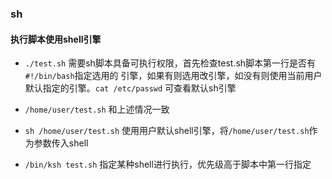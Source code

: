 ### sh

#### 执行脚本使用shell引擎
- `./test.sh` 需要sh脚本具备可执行权限，首先检查test.sh脚本第一行是否有`#!/bin/bash`指定选用的
引擎，如果有则选用改引擎，如没有则使用当前用户默认指定的引擎。`cat /etc/passwd` 可查看默认sh引擎

- `/home/user/test.sh` 和上述情况一致

- `sh /home/user/test.sh` 使用用户默认shell引擎，将`/home/user/test.sh`作为参数传入shell

- `/bin/ksh test.sh` 指定某种shell进行执行，优先级高于脚本中第一行指定